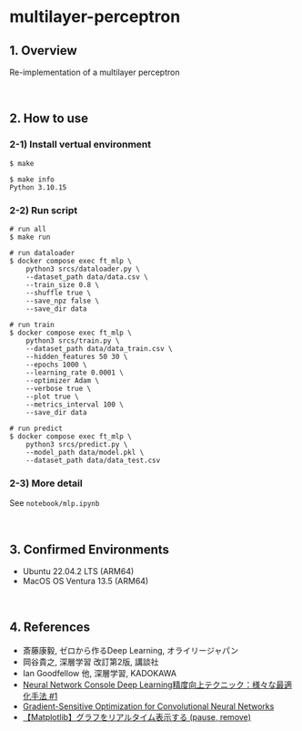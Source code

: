 # multilayer-perceptron
## 1. Overview
Re-implementation of a multilayer perceptron

<br>

## 2. How to use
### 2-1) Install vertual environment
```shell
$ make

$ make info
Python 3.10.15
```

### 2-2) Run script
```shell
# run all
$ make run

# run dataloader
$ docker compose exec ft_mlp \
	python3 srcs/dataloader.py \
	--dataset_path data/data.csv \
	--train_size 0.8 \
	--shuffle true \
	--save_npz false \
	--save_dir data

# run train
$ docker compose exec ft_mlp \
	python3 srcs/train.py \
	--dataset_path data/data_train.csv \
	--hidden_features 50 30 \
	--epochs 1000 \
	--learning_rate 0.0001 \
	--optimizer Adam \
	--verbose true \
	--plot true \
	--metrics_interval 100 \
	--save_dir data
	
# run predict
$ docker compose exec ft_mlp \
	python3 srcs/predict.py \
	--model_path data/model.pkl \
	--dataset_path data/data_test.csv
```

### 2-3) More detail
See `notebook/mlp.ipynb`


<br>

## 3. Confirmed Environments
* Ubuntu 22.04.2 LTS (ARM64)
* MacOS OS Ventura 13.5 (ARM64)

<br>

## 4. References
* 斎藤康毅, ゼロから作るDeep Learning, オライリージャパン
* 岡谷貴之, 深層学習 改訂第2版, 講談社
* Ian Goodfellow 他, 深層学習, KADOKAWA
* [Neural Network Console Deep Learning精度向上テクニック：様々な最適化手法 #1](https://www.youtube.com/watch?v=q933reMpvX8&t=358s)
* [Gradient-Sensitive Optimization for Convolutional Neural Networks](https://onlinelibrary.wiley.com/doi/10.1155/2021/6671830)
* [【Matplotlib】グラフをリアルタイム表示する (pause, remove)](https://www.useful-python.com/matplotlib-realtime/)
